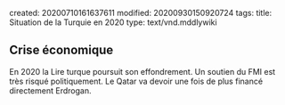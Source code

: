 created: 20200710161637611
modified: 20200930150920724
tags: 
title: Situation de la Turquie en 2020
type: text/vnd.mddlywiki

## Crise économique

En 2020 la Lire turque poursuit son effondrement. Un soutien du FMI est très risqué politiquement. Le Qatar va devoir une fois de plus financé directement Erdrogan.